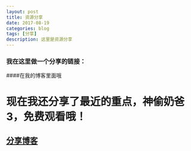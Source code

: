```yaml
---
layout: post
title: 资源分享
date: 2017-08-19
categories: blog
tags: [分享]
description: 这里是资源分享
---
```


### 我在这里做一个分享的链接：

####在我的博客里面哦

# 现在我还分享了最近的重点，神偷奶爸3，免费观看哦！

## [分享博客](https://a2791595978.github.io/zy/)
